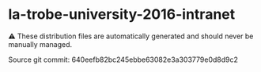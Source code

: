 # la-trobe-university-2016-intranet

:warning: These distribution files are automatically generated and should never be manually managed.

Source git commit: 640eefb82bc245ebbe63082e3a303779e0d8d9c2
